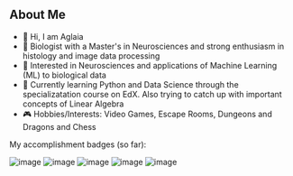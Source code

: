 ## About Me

- 👋 Hi, I am Aglaia
- 🧬 Biologist with a Master's in Neurosciences and strong enthusiasm in histology and image data processing
- 👀 Interested in Neurosciences and applications of Machine Learning (ML) to biological data
- 🌱 Currently learning Python and Data Science through the specializatation course on EdX. Also trying to catch up with important concepts of Linear Algebra
- 🎮 Hobbies/Interests: Video Games, Escape Rooms, Dungeons and Dragons and Chess

<!---
aglaiak/aglaiak is a ✨ special ✨ repository because its `README.md` (this file) appears on your GitHub profile.
You can click the Preview link to take a look at your changes.
--->
My accomplishment badges (so far): 

![image](https://user-images.githubusercontent.com/13675217/214573531-80fc3f2a-a901-4f45-b763-76a84796d298.png) ![image](https://user-images.githubusercontent.com/13675217/214573295-155f08b5-2875-43fb-bc68-660a2f11bc2b.png) ![image](https://user-images.githubusercontent.com/13675217/214573977-f3a7fe67-76b4-4552-bb8e-20c248358050.png) ![image](https://user-images.githubusercontent.com/13675217/215325014-6324689e-ae16-4eb0-bf6a-77691b6a1da8.png) ![image](https://github.com/aglaiak/aglaiak/assets/13675217/4ebc6c29-b1a8-448e-a02c-e22b0f3d2013)







